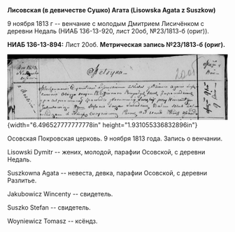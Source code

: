 **Лисовская (в девичестве Сушко) Агата (Lisowska Agata z Suszkow)**

9 ноября 1813 г -- венчание с молодым Дмитрием Лисичёнком с деревни
Недаль (НИАБ 136-13-920, лист 20об, №23/1813-б (ориг)).

**НИАБ 136-13-894:** Лист 20об. **Метрическая запись №23/1813-б
(ориг).**

![](./media/d44270ea3b059599e6f351ced9a2f3cd13c7e888.png){width="6.496527777777778in"
height="1.931055336832896in"}

Осовская Покровская церковь. 9 ноября 1813 года. Запись о венчании.

Lisowski Dymitr -- жених, молодой, парафии Осовской, с деревни Недаль.

Suszkowna Agata -- невеста, девка, парафии Осовской, с деревни Разлитье.

Jakubowicz Wincenty -- свидетель.

Suszko Stefan -- свидетель.

Woyniewicz Tomasz -- ксёндз.
